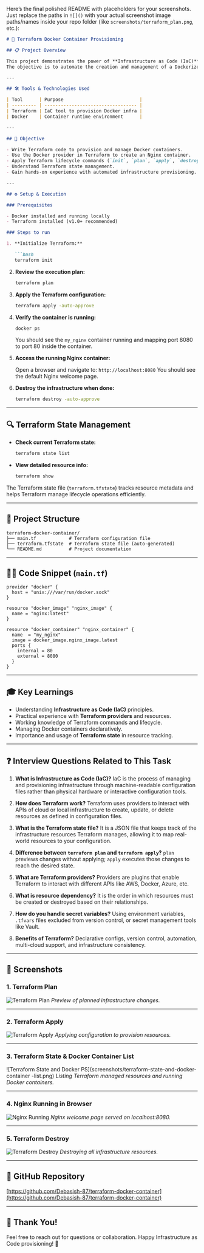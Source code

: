 Here’s the final polished README with placeholders for your screenshots. Just replace the paths in `![]()` with your actual screenshot image paths/names inside your repo folder (like `screenshots/terraform_plan.png`, etc.):

````markdown
# 🚀 Terraform Docker Container Provisioning

## 📋 Project Overview

This project demonstrates the power of **Infrastructure as Code (IaC)** by provisioning a local Docker container using **Terraform**.  
The objective is to automate the creation and management of a Dockerized Nginx web server container using declarative Terraform configurations.

---

## 🛠️ Tools & Technologies Used

| Tool      | Purpose                            |
| --------- | ---------------------------------- |
| Terraform | IaC tool to provision Docker infra |
| Docker    | Container runtime environment      |

---

## 🎯 Objective

- Write Terraform code to provision and manage Docker containers.
- Use the Docker provider in Terraform to create an Nginx container.
- Apply Terraform lifecycle commands (`init`, `plan`, `apply`, `destroy`) to manage infra.
- Understand Terraform state management.
- Gain hands-on experience with automated infrastructure provisioning.

---

## ⚙️ Setup & Execution

### Prerequisites

- Docker installed and running locally
- Terraform installed (v1.0+ recommended)

### Steps to run

1. **Initialize Terraform:**

   ```bash
   terraform init
````

2. **Review the execution plan:**

   ```bash
   terraform plan
   ```

3. **Apply the Terraform configuration:**

   ```bash
   terraform apply -auto-approve
   ```

4. **Verify the container is running:**

   ```bash
   docker ps
   ```

   You should see the `my_nginx` container running and mapping port 8080 to port 80 inside the container.

5. **Access the running Nginx container:**

   Open a browser and navigate to:
   `http://localhost:8080`
   You should see the default Nginx welcome page.

6. **Destroy the infrastructure when done:**

   ```bash
   terraform destroy -auto-approve
   ```

---

## 🔍 Terraform State Management

* **Check current Terraform state:**

  ```bash
  terraform state list
  ```

* **View detailed resource info:**

  ```bash
  terraform show
  ```

The Terraform state file (`terraform.tfstate`) tracks resource metadata and helps Terraform manage lifecycle operations efficiently.

---

## 📂 Project Structure

```
terraform-docker-container/
├── main.tf            # Terraform configuration file
├── terraform.tfstate  # Terraform state file (auto-generated)
└── README.md          # Project documentation
```

---

## 👩‍💻 Code Snippet (`main.tf`)

```hcl
provider "docker" {
  host = "unix:///var/run/docker.sock"
}

resource "docker_image" "nginx_image" {
  name = "nginx:latest"
}

resource "docker_container" "nginx_container" {
  name  = "my_nginx"
  image = docker_image.nginx_image.latest
  ports {
    internal = 80
    external = 8080
  }
}
```

---

## 🎓 Key Learnings

* Understanding **Infrastructure as Code (IaC)** principles.
* Practical experience with **Terraform providers** and resources.
* Working knowledge of Terraform commands and lifecycle.
* Managing Docker containers declaratively.
* Importance and usage of **Terraform state** in resource tracking.

---

## ❓ Interview Questions Related to This Task

1. **What is Infrastructure as Code (IaC)?**
   IaC is the process of managing and provisioning infrastructure through machine-readable configuration files rather than physical hardware or interactive configuration tools.

2. **How does Terraform work?**
   Terraform uses providers to interact with APIs of cloud or local infrastructure to create, update, or delete resources as defined in configuration files.

3. **What is the Terraform state file?**
   It is a JSON file that keeps track of the infrastructure resources Terraform manages, allowing it to map real-world resources to your configuration.

4. **Difference between `terraform plan` and `terraform apply`?**
   `plan` previews changes without applying; `apply` executes those changes to reach the desired state.

5. **What are Terraform providers?**
   Providers are plugins that enable Terraform to interact with different APIs like AWS, Docker, Azure, etc.

6. **What is resource dependency?**
   It is the order in which resources must be created or destroyed based on their relationships.

7. **How do you handle secret variables?**
   Using environment variables, `.tfvars` files excluded from version control, or secret management tools like Vault.

8. **Benefits of Terraform?**
   Declarative configs, version control, automation, multi-cloud support, and infrastructure consistency.

---

## 📸 Screenshots

### 1. Terraform Plan

![Terraform Plan](screenshots/terraform-plan.png)
*Preview of planned infrastructure changes.*

---

### 2. Terraform Apply

![Terraform Apply](screenshots/terraform-apply.png)
*Applying configuration to provision resources.*

---

### 3. Terraform State & Docker Container List

![Terraform State and Docker PS](screenshots/terraform-state-and-docker-container -list.png)
*Listing Terraform managed resources and running Docker containers.*

---

### 4. Nginx Running in Browser

![Nginx Running](screenshots/nginx-succesfully-run.png)
*Nginx welcome page served on localhost:8080.*

---

### 5. Terraform Destroy

![Terraform Destroy](screenshots/terraform-destroy.png)
*Destroying all infrastructure resources.*

---

## 📂 GitHub Repository

[https://github.com/Debasish-87/terraform-docker-container](https://github.com/Debasish-87/terraform-docker-container)

---

## 🙏 Thank You!

Feel free to reach out for questions or collaboration.
Happy Infrastructure as Code provisioning! 🚀

```